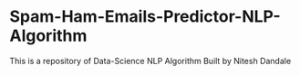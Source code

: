 # Spam-Ham-Emails-Predictor-NLP-Algorithm
This is a repository of Data-Science NLP Algorithm
Built by Nitesh Dandale
